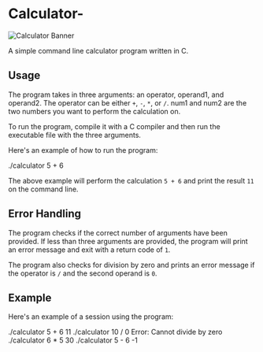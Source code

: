 # Calculator-

![Calculator Banner](https://www.google.com/url?sa=i&url=https%3A%2F%2Fwww.dreamstime.com%2Fphotos-images%2Fcalculator-banner.html&psig=AOvVaw1VMNTGY_4sNzgFWWorLPFb&ust=1676208654131000&source=images&cd=vfe&ved=0CBAQjRxqFwoTCPid7_zJjf0CFQAAAAAdAAAAABAE)

A simple command line calculator program written in C.

## Usage
The program takes in three arguments: an operator, operand1, and operand2. The operator can be either `+`, `-`, `*`, or `/`. num1 and num2 are the two numbers you want to perform the calculation on.

To run the program, compile it with a C compiler and then run the executable file with the three arguments.

Here's an example of how to run the program:

./calculator 5 + 6


The above example will perform the calculation `5 + 6` and print the result `11` on the command line.

## Error Handling
The program checks if the correct number of arguments have been provided. If less than three arguments are provided, the program will print an error message and exit with a return code of `1`.

The program also checks for division by zero and prints an error message if the operator is `/` and the second operand is `0`.

## Example
Here's an example of a session using the program:

./calculator 5 + 6
11
./calculator 10 / 0
Error: Cannot divide by zero
./calculator  6 * 5
30
./calculator 5 - 6
-1
